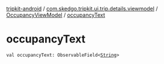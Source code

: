 [tripkit-android](../../index.md) / [com.skedgo.tripkit.ui.trip.details.viewmodel](../index.md) / [OccupancyViewModel](index.md) / [occupancyText](./occupancy-text.md)

# occupancyText

`val occupancyText: ObservableField<`[`String`](https://kotlinlang.org/api/latest/jvm/stdlib/kotlin/-string/index.html)`>`